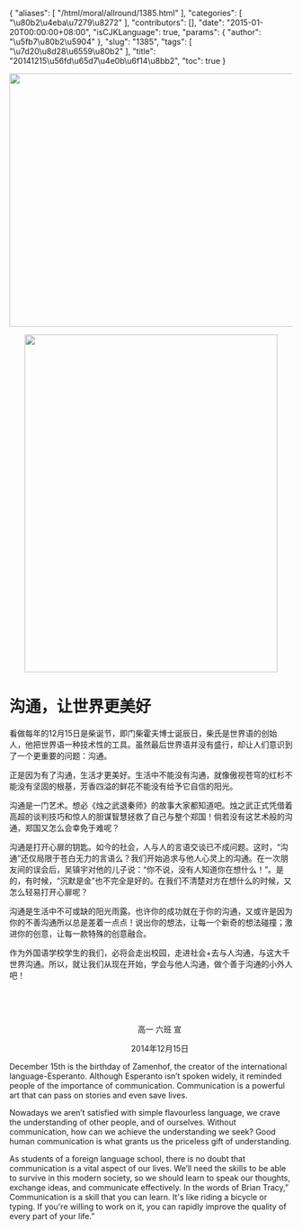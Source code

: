 {
    "aliases": [
        "/html/moral/allround/1385.html"
    ],
    "categories": [
        "\u80b2\u4eba\u7279\u8272"
    ],
    "contributors": [],
    "date": "2015-01-20T00:00:00+08:00",
    "isCJKLanguage": true,
    "params": {
        "author": "\u5fb7\u80b2\u5904"
    },
    "slug": "1385",
    "tags": [
        "\u7d20\u8d28\u6559\u80b2"
    ],
    "title": "20141215\u56fd\u65d7\u4e0b\u6f14\u8bb2",
    "toc": true
}


<img
    src="https://cdn.tfls.online/mirror/full/084b590f38c9e9eda9cf484dafb95b401c2a1493.jpg"
    style="display:block;margin-left:auto;margin-right:auto;"
    decoding="async"
    fetchpriority="auto"
    loading="lazy"
    height="450"
    width="600"
/>





<img
    src="https://cdn.tfls.online/mirror/full/b9d51cfb0e115a92b789cba07c63a86a446ba4d9.jpg"
    style="display:block;margin-left:auto;margin-right:auto;"
    decoding="async"
    fetchpriority="auto"
    loading="lazy"
    height="600"
    width="450"
/>




  




# 沟通，让世界更美好








看做每年的12月15日是柴诞节，即门柴霍夫博士诞辰日，柴氏是世界语的创始人，他把世界语一种技术性的工具。虽然最后世界语并没有盛行，却让人们意识到了一个更重要的问题：沟通。




正是因为有了沟通，生活才更美好。生活中不能没有沟通，就像傲视苍穹的红杉不能没有坚固的根基，芳香四溢的鲜花不能没有给予它自信的阳光。




沟通是一门艺术。想必《烛之武退秦师》的故事大家都知道吧。烛之武正式凭借着高超的谈判技巧和惊人的胆谋智慧拯救了自己与整个郑国！倘若没有这艺术般的沟通，郑国又怎么会幸免于难呢？




沟通是打开心扉的钥匙。如今的社会，人与人的言语交谈已不成问题。这时，“沟通”还仅局限于苍白无力的言语么？我们开始追求与他人心灵上的沟通。在一次朋友间的误会后，吴镇宇对他的儿子说：“你不说，没有人知道你在想什么！”。是的，有时候，“沉默是金”也不完全是好的。在我们不清楚对方在想什么的时候，又怎么轻易打开心扉呢？




沟通是生活中不可或缺的阳光雨露。也许你的成功就在于你的沟通，又或许是因为你的不善沟通所以总是差着一点点！说出你的想法，让每一个新奇的想法碰撞；激进你的创意，让每一款特殊的创意融合。




作为外国语学校学生的我们，必将会走出校园，走进社会+去与人沟通，与这大千世界沟通。所以，就让我们从现在开始，学会与他人沟通，做个善于沟通的小外人吧！














 




        




                                                          高一 六班
宣




                                                      
2014年12月15日 




  






December 15th is
the birthday of Zamenhof, the creator of the international language-Esperanto.
Although Esperanto isn’t spoken widely, it reminded people of the importance of
communication. Communication is a powerful art that can pass on stories and
even save lives.




Nowadays we aren’t satisfied with simple flavourless
language, we crave the understanding of other people, and of ourselves. Without
communication, how can we achieve the understanding we seek? Good human
communication is what grants us the priceless gift of understanding.




As students of a foreign
language school, there is no doubt that communication is a vital aspect of our
lives. We’ll need the skills to be able to survive in this modern society, so we
should learn to speak our thoughts, exchange ideas, and communicate effectively.
In the words of Brian Tracy,” Communication is a skill that you can learn. It's
like riding a bicycle or typing. If you're willing to work on it, you can
rapidly improve the quality of every part of your life.”




  



